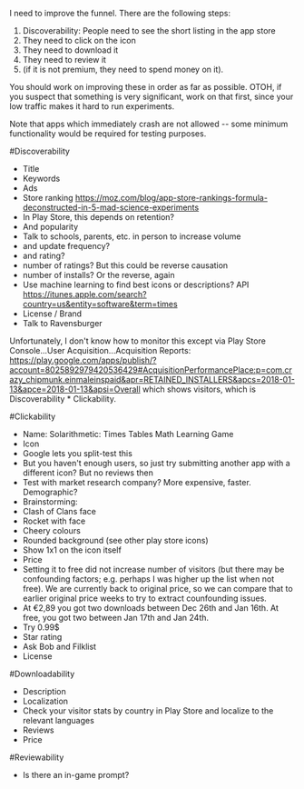 I need to improve the funnel. There are the following steps:
1. Discoverability: People need to see the short listing in the app store
2. They need to click on the icon
3. They need to download it
4. They need to review it
5. (if it is not premium, they need to spend money on it).

You should work on improving these in order as far as possible.
OTOH, if you suspect that something is very significant, work on that first, since your low traffic makes it hard to run experiments.

Note that apps which immediately crash are not allowed -- some minimum functionality would be required for testing purposes.

#Discoverability
* Title
* Keywords
* Ads
* Store ranking https://moz.com/blog/app-store-rankings-formula-deconstructed-in-5-mad-science-experiments
 * In Play Store, this depends on retention?
 * And popularity
  * Talk to schools, parents, etc. in person to increase volume 
 * and update frequency?
 * and rating?
 * number of ratings? But this could be reverse causation
 * number of installs? Or the reverse, again
 * Use machine learning to find best icons or descriptions? API https://itunes.apple.com/search?country=us&entity=software&term=times
* License / Brand
 * Talk to Ravensburger 

Unfortunately, I don't know how to monitor this except via Play Store Console...User Acquisition...Acquisition Reports: https://play.google.com/apps/publish/?account=8025892979420536429#AcquisitionPerformancePlace:p=com.crazy_chipmunk.einmaleinspaid&apr=RETAINED_INSTALLERS&apcs=2018-01-13&apce=2018-01-13&apsi=Overall
which shows visitors, which is Discoverability * Clickability.

#Clickability
* Name: Solarithmetic: Times Tables Math Learning Game
* Icon
 * Google lets you split-test this
 * But you haven't enough users, so just try submitting another app with a different icon? But no reviews then
 * Test with market research company? More expensive, faster. Demographic?
 * Brainstorming:
  * Clash of Clans face
  * Rocket with face
  * Cheery colours
  * Rounded background (see other play store icons)
  * Show 1x1 on the icon itself
* Price
 * Setting it to free did not increase number of visitors (but there may be confounding factors; e.g. perhaps I was higher up the list when not free). We are currently back to original price, so we can compare that to earlier original price weeks to try to extract counfounding issues. 
 * At €2,89 you got two downloads between Dec 26th and Jan 16th. At free, you got two between Jan 17th and Jan 24th. 
 * Try 0.99$
* Star rating
 * Ask Bob and Filklist 
* License

#Downloadability
* Description
* Localization
 * Check your visitor stats by country in Play Store and localize to the relevant languages
* Reviews
* Price

#Reviewability
* Is there an in-game prompt?
